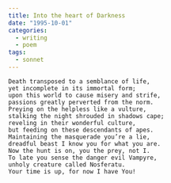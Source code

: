 ```yaml
---
title: Into the heart of Darkness
date: "1995-10-01"
categories:
  - writing
  - poem
tags:
  - sonnet
---
```

    Death transposed to a semblance of life,
    yet incomplete in its immortal form;
    upon this world to cause misery and strife,
    passions greatly perverted from the norm.
    Preying on the helpless like a vulture,
    stalking the night shrouded in shadows cape;
    reveling in their wonderful culture,
    but feeding on these descendants of apes.
    Maintaining the masquerade you’re a lie,
    dreadful beast I know you for what you are.
    Now the hunt is on, you the prey, not I.
    To late you sense the danger evil Vampyre,
    unholy creature called Nosferatu.
    Your time is up, for now I have You!
